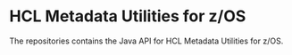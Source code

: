 HCL Metadata Utilities for z/OS
=======================================

The repositories contains the Java API for HCL Metadata Utilities for z/OS.
